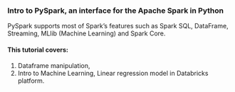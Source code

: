 ### Intro to PySpark, an interface for the Apache Spark in Python
PySpark supports most of Spark’s features such as Spark SQL, DataFrame, Streaming, MLlib (Machine Learning) and Spark Core.


#### This tutorial covers:
1.  Dataframe manipulation,
2. Intro to Machine Learning, Linear regression model in Databricks platform.
